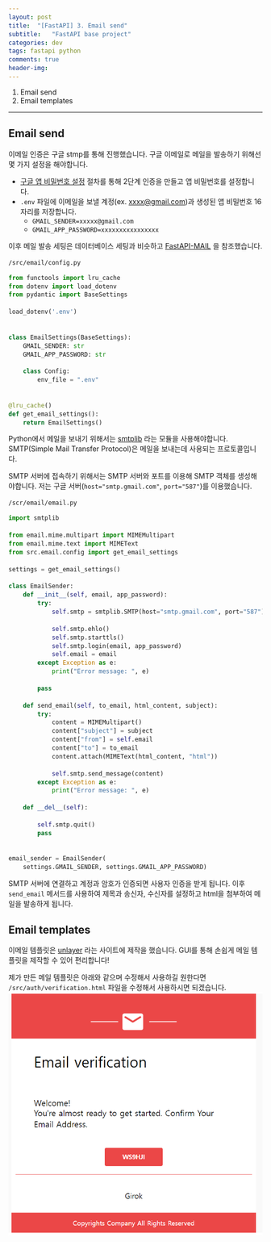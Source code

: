 ```yaml
---
layout: post
title:  "[FastAPI] 3. Email send"
subtitle:   "FastAPI base project"
categories: dev
tags: fastapi python
comments: true
header-img:
---
```


1. Email send
2. Email templates
---

## Email send

이메일 인증은 구글 stmp를 통해 진행했습니다. 구글 이메일로 메일을 발송하기 위해선 몇 가지 설정을 해야합니다.

- [구글 앱 비밀번호 설정](https://support.google.com/accounts/answer/185833?hl=ko) 절차를 통해 2단계 인증을 만들고 앱 비밀번호를 설정합니다.
- `.env` 파일에 이메일을 보낼 계정(ex. xxxx@gmail.com)과 생성된 앱 비밀번호 16자리를 저장합니다.
	- `GMAIL_SENDER=xxxxx@gmail.com`
	- `GMAIL_APP_PASSWORD=xxxxxxxxxxxxxxxx`

이후 메일 발송 세팅은 데이터베이스 세팅과 비슷하고  [FastAPI-MAIL](https://sabuhish.github.io/fastapi-mail/example/) 을 참조했습니다.

`/src/email/config.py`
```python
from functools import lru_cache
from dotenv import load_dotenv
from pydantic import BaseSettings

load_dotenv('.env')


class EmailSettings(BaseSettings):
    GMAIL_SENDER: str
    GMAIL_APP_PASSWORD: str
    
    class Config:
        env_file = ".env"
        
        
@lru_cache()
def get_email_settings():
    return EmailSettings()
```

Python에서 메일을 보내기 위해서는 [smtplib](https://docs.python.org/ko/3/library/smtplib.html) 라는 모듈을 사용해야합니다. SMTP(Simple Mail Transfer Protocol)은 메일을 보내는데 사용되는 프로토콜입니다. 

SMTP 서버에 접속하기 위해서는 SMTP 서버와 포트를 이용해 SMTP 객체를 생성해야합니다. 저는 구글 서버(`host="smtp.gmail.com"`, `port="587"`)를 이용했습니다.

`/scr/email/email.py`
```python
import smtplib

from email.mime.multipart import MIMEMultipart
from email.mime.text import MIMEText
from src.email.config import get_email_settings

settings = get_email_settings()

class EmailSender:
    def __init__(self, email, app_password):
        try:
            self.smtp = smtplib.SMTP(host="smtp.gmail.com", port="587")

            self.smtp.ehlo()
            self.smtp.starttls()
            self.smtp.login(email, app_password)
            self.email = email
        except Exception as e:
            print("Error message: ", e)

        pass

    def send_email(self, to_email, html_content, subject):
        try:
            content = MIMEMultipart()
            content["subject"] = subject
            content["from"] = self.email
            content["to"] = to_email
            content.attach(MIMEText(html_content, "html"))

            self.smtp.send_message(content)
        except Exception as e:
            print("Error message: ", e)

    def __del__(self):

        self.smtp.quit()
        pass


email_sender = EmailSender(
    settings.GMAIL_SENDER, settings.GMAIL_APP_PASSWORD)
```
SMTP 서버에 연결하고 계정과 암호가 인증되면 사용자 인증을 받게 됩니다. 이후 `send_email` 메서드를 사용하여 제목과 송신자, 수신자를 설정하고 html을 첨부하여 메일을 발송하게 됩니다.

## Email templates

이메일 템플릿은 [unlayer](https://unlayer.com/features?gclid=CjwKCAjwoIqhBhAGEiwArXT7KxDUdn1swo8y0dOnUJtEeirLkpjHT2eMlzc6gAdncEIO7mcjsyswixoCi3cQAvD_BwE) 라는 사이트에 제작을 했습니다. GUI를 통해 손쉽게 메일 템플릿을 제작할 수 있어 편리합니다!

제가 만든 메일 템플릿은 아래와 같으며 수정해서 사용하길 원한다면 `/src/auth/verification.html` 파일을 수정해서 사용하시면 되겠습니다. 
![img](/assets/img/dev/emailtemplates.PNG)